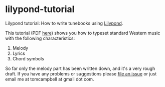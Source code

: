 # lilypond-tutorial
Lilypond tutorial: How to write tunebooks using [Lilypond](http://lilypond.org/).

This tutorial (PDF [here](https://github.com/tomcam/lilypond-tutorial/blob/master/How%20to%20create%20a%20tunebook%20with%20Lilypond.pdf)) shows you how to typeset standard Western music with the following characteristics:

1. Melody
2. Lyrics
3. Chord symbols

So far only the melody part has been written down, and it's a very rough draft. If you have any problems or suggestions please [file an issue](https://github.com/tomcam/lilypond-tutorial/issues) or just email me at tomcampbell at gmail dot com.

